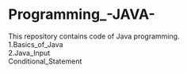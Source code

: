 # Programming_-JAVA-
This repository contains code of Java programming.
<br>
1.Basics_of_Java
<br>
2.Java_Input
<br>
Conditional_Statement
